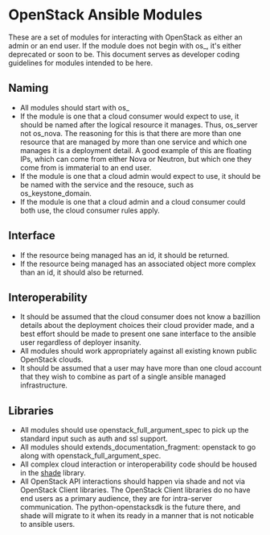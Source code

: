 OpenStack Ansible Modules
=========================

These are a set of modules for interacting with OpenStack as either an admin
or an end user. If the module does not begin with os_, it's either deprecated
or soon to be. This document serves as developer coding guidelines for
modules intended to be here.

Naming
------

* All modules should start with os_
* If the module is one that a cloud consumer would expect to use, it should be
  named after the logical resource it manages. Thus, os\_server not os\_nova.
  The reasoning for this is that there are more than one resource that are
  managed by more than one service and which one manages it is a deployment
  detail. A good example of this are floating IPs, which can come from either
  Nova or Neutron, but which one they come from is immaterial to an end user.
* If the module is one that a cloud admin would expect to use, it should be
  be named with the service and the resouce, such as os\_keystone\_domain.
* If the module is one that a cloud admin and a cloud consumer could both use,
  the cloud consumer rules apply.

Interface
---------

* If the resource being managed has an id, it should be returned.
* If the resource being managed has an associated object more complex than
  an id, it should also be returned.

Interoperability
----------------

* It should be assumed that the cloud consumer does not know a bazillion
  details about the deployment choices their cloud provider made, and a best
  effort should be made to present one sane interface to the ansible user
  regardless of deployer insanity.
* All modules should work appropriately against all existing known public
  OpenStack clouds.
* It should be assumed that a user may have more than one cloud account that
  they wish to combine as part of a single ansible managed infrastructure.

Libraries
---------

* All modules should use openstack\_full\_argument\_spec to pick up the
  standard input such as auth and ssl support.
* All modules should extends\_documentation\_fragment: openstack to go along
  with openstack\_full\_argument\_spec.
* All complex cloud interaction or interoperability code should be housed in
  the [shade](http://git.openstack.org/cgit/openstack-infra/shade) library.
* All OpenStack API interactions should happen via shade and not via
  OpenStack Client libraries. The OpenStack Client libraries do no have end
  users as a primary audience, they are for intra-server communication. The
  python-openstacksdk is the future there, and shade will migrate to it when
  its ready in a manner that is not noticable to ansible users.
